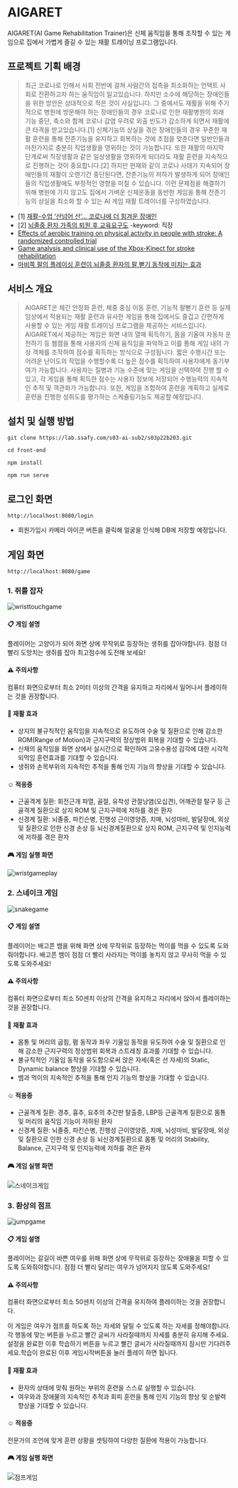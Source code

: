 # AIGARET

AIGARET(AI Game Rehabilitation Trainer)은 신체 움직임을 통해 조작할 수 있는 게임으로 집에서 가볍게 즐길 수 있는 재활 트레이닝 프로그램입니다.

## 프로젝트 기획 배경

> 최근 코로나로 인해서 사회 전반에 걸쳐 사람간의 접촉을 최소화하는 언택트 사회로 전환하고자 하는 움직임이 일고있습니다. 하지만 소수에 해당하는 장애인들을 위한 방안은 상대적으로 적은 것이 사실입니다. 그 중에서도 재활을 위해 주기적으로 병원에 방문해야 하는 장애인들의 경우 코로나로 인한 재활병원의 외래 기능 중단, 축소와 함께 코로나 감염 우려로 외출 빈도가 감소하게 되면서 재활에 큰 타격을 받고있습니다.[1] 신체기능의 상실을 겪은 장애인들의 경우 꾸준한 재활 훈련을 통해 잔존기능을 유지하고 회복하는 것에 초점을 맞춘다면 일반인들과 마찬가지로 충분히 직업생활을 영위하는 것이 가능합니다. 또한 재활의 마지막 단계로써 직장생활과 같은 일상생활을 영위하게 되더라도 재활 훈련을 지속적으로 진행하는 것이 중요합니다.[2] 하지만 현재와 같이 코로나 사태가 지속되어 장애인들의 재활이 오랜기간 중단된다면, 잔존기능의 저하가 발생하게 되어 장애인들의 직업생활에도 부정적인 영향을 미칠 수 있습니다. 이런 문제점을 해결하기 위해 병원에 가지 않고도 집에서 가벼운 신체운동을 동반한 게임을 통해 잔존기능의 상실을 최소화 할 수 있는 AI 게임 재활 트레이너를 구상하였습니다.

- [1] [재활-수업 ‘산넘어 산’… 코로나에 더 힘겨운 장애인](https://www.donga.com/news/Society/article/all/20200420/100721064/1)
- [2] [뇌졸중 환자 가족의 퇴원 후 교육요구도](https://ir.ymlib.yonsei.ac.kr/bitstream/22282913/122642/1/T008833.pdf) -keyword: 직장
- [Effects of aerobic training on physical activity in people with stroke: A randomized controlled trial](https://pubmed.ncbi.nlm.nih.gov/32250336/)
- [Game analysis and clinical use of the Xbox-Kinect for stroke rehabilitation](https://pubmed.ncbi.nlm.nih.gov/29994922/)
- [마비쪽 팔의 플레이싱 훈련이 뇌졸중 환자의 팔 뻗기 동작에 미치는 효과](http://jksnt.org/submission/proof/PDFMerger/savepdfs/111405_journal_1_201905191336.pdf)



## 서비스 개요

> AIGARET은 체간 안정화 훈련, 체중 중심 이동 훈련, 기능적 팔뻗기 훈련 등 실제 임상에서 적용되는 재활 훈련과 유사한 게임을 통해 집에서도 즐겁고 간편하게 사용할 수 있는 게임 재활 트레이닝 프로그램을 제공하는 서비스입니다. AIGARET에서 제공하는 게임은 화면 내의 열매 획득하기, 몸을 기울여 자동차 운전하기 등 웹캠을 통해 사용자의 신체 움직임을 파악하고 이를 통해 게임 내의 가상 객체를 조작하여 점수를 획득하는 방식으로 구성됩니다. 짧은 수행시간 또는 어려운 난이도의 작업을 수행할수록 더 높은 점수를 획득하여 사용자에게 동기부여가 가능합니다. 사용자는 질병과 기능 수준에 맞는 게임을 선택하여 진행 할 수 있고, 각 게임을 통해 획득한 점수는 사용자 정보에 저장되어 수행능력의 지속적인 추적 및 객관화가 가능합니다. 또한, 게임을 조합하여 훈련을 계획하고 실제로 훈련을 진행한 성취도를 평가하는 스케쥴링기능도 제공할 예정입니다.



## 설치 및 실행 방법

```
git clone https://lab.ssafy.com/s03-ai-sub2/s03p22b203.git
```

```
cd front-end
```

```
npm install
```

```
npm run serve
```



## 로그인 화면

```
http://localhost:8080/login
```

- 회원가입시 카메라 아이콘 버튼을 클릭해 얼굴을 인식해 DB에 저장할 예정입니다.



## 게임 화면

```
http://localhost:8080/game
```

  ### 1. 쥐를 잡자

 ![wristtouchgame](/uploads/0acdd154ef30cc0919fe9743ece7307a/wristtouchgame.png)
  
  #### :clipboard: 게임 설명
  플레이어는 고양이가 되어 화면 상에 무작위로 등장하는 생쥐를 잡아야합니다. 점점 더 빨리 도망치는 생쥐를 잡아 최고점수에 도전해 보세요!
  
  #### :warning: 주의사항
  컴퓨터 화면으로부터 최소 2미터 이상의 간격을 유지하고 자리에서 일어나서 플레이하는 것을 권장합니다.
  
  #### :hospital: 재활 효과
  - 상지의 불규칙적인 움직임을 지속적으로 유도하여 수술 및 질환으로 인해 감소한 ROM(Range of Motion)과 근지구력의 정상범위 회복을 기대할 수 있습니다.
  - 신체의 움직임을 화면 상에서 실시간으로 확인하여 고유수용성 감각에 대한 시각적 되먹임 훈련효과를 기대할 수 있습니다.
  - 생쥐와 손목부위의 지속적인 추적을 통해 인지 기능의 향상을 기대할 수 있습니다.
  
  #### :relaxed: 적응증
 - 근골격계 질환: 회전근개 파열, 골절, 유착성 관절낭염(오십견), 어깨관절 탈구 등 근골격계 질환으로 상지 ROM 및 근지구력에 저하를 겪은 환자
 - 신경계 질환: 뇌졸중, 파킨슨병, 진행성 근이영양증, 치매, 뇌성마비, 발달장애, 외상 및 질환으로 인한 신경 손상 등 뇌신경계질환으로 상지 ROM, 근지구력 및 인지능력에 저하를 겪은 환자

#### :video_game: 게임 실행 화면
![wristgameplay](/uploads/892c45c4eca348726f878d55b383fcdc/wristgameplay.png)
  
  
  ### 2. 스네이크 게임

![snakegame](/uploads/3eada5cd2e752783e9bf3d07ca07a65a/snakegame.png)
  
  #### :clipboard: 게임 설명
 플레이어는  배고픈 뱀을 위해 화면 상에 무작위로 등장하는 먹이를 먹을 수 있도록 도와줘야합니다. 배고픈 뱀이 점점 더 빨리 사라지는 먹이를 놓치지 않고 무사히 먹을 수 있도록 도와주세요!
  
  #### :warning: 주의사항
 컴퓨터 화면으로부터 최소 50센치 이상의 간격을 유지하고 자리에서 앉아서 플레이하는 것을 권장합니다.
  
  #### :hospital: 재활 효과
 - 몸통 및 머리의 굽힘, 폄 동작과 좌우 기울임 동작을 유도하여 수술 및 질환으로 인해 감소한 근지구력의 정상범위 회복과 스트레칭 효과를 기대할 수 있습니다.
  - 불규칙적인 기울임 동작을 유도함으로써 앉은 자세(혹은 선 자세)의 Static, Dynamic balance 향상을 기대할 수 있습니다.
 - 뱀과 먹이의 지속적인 추적을 통해 인지 기능의 향상을 기대할 수 있습니다.

  
  #### :relaxed: 적응증
 - 근골격계 질환: 경추, 흉추, 요추의 추간판 탈출증, LBP등 근골격계 질환으로 몸통 및 머리의 움직임 기능이 저하된 환자
 - 신경계 질환: 뇌졸중, 파킨슨병, 진행성 근이영양증, 치매, 뇌성마비, 발달장애, 외상 및 질환으로 인한 신경 손상 등 뇌신경계질환으로 몸통 및 머리의 Stability, Balance, 근지구력 및 인지능력에 저하를 겪은 환자

#### :video_game: 게임 실행 화면
![스네이크게임](/uploads/d0af576edc0ea6260827d38e8db05a6c/스네이크게임.png)


  ### 3. 환상의 점프

![jumpgame](/uploads/b50ce89fe21c69b6ae1ad576546c96ab/jumpgame.png)
  
  #### :clipboard: 게임 설명
 플레이어는  갈길이 바쁜 여우를 위해 화면 상에 무작위로 등장하는 장애물을 피할 수 있도록 도와줘야합니다. 점점 더 빨리 달리는 여우가 넘어지지 않도록 도와주세요!
  #### :warning: 주의사항
 컴퓨터 화면으로부터 최소 50센치 이상의 간격을 유지하여 플레이하는 것을 권장합니다.

 이 게임은 여우가 점프를 하도록 하는 자세와 달릴 수 있도록 하는 자세를 정해야합니다. 각 행동에 맞는 버튼을 누르고 빨간 글씨가 사라질때까지 자세를 충분히 유지해 주세요. 설정을 완료한 이후 학습하기 버튼을 누르고 빨간 글씨가 사라질때까지 잠시만 기다려주세요.학습이 완료된 이후 게임시작버튼을 눌러 플레이 하면 됩니다.

  
  #### :hospital: 재활 효과
 - 환자의 상태에 맞춰 원하는 부위의 훈련을 스스로 실행할 수 있습니다.
 - 여우와과 장애물의 지속적인 추적과 회피 훈련을 통해 인지 기능의 향상 및 순발력 향상을 기대할 수 있습니다.


  
  #### :relaxed: 적응증
 전문가의 조언에 맞게 훈련 상황을 셋팅하여 다양한 질환에 적용이 가능합니다.

#### :video_game: 게임 실행 화면
![점프게임](/uploads/fb5b043e6303c552624149ace229d247/점프게임.png)

